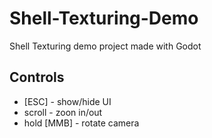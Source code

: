 # Shell-Texturing-Demo
Shell Texturing demo project made with Godot

## Controls

- [ESC] - show/hide UI
- scroll - zoon in/out
- hold [MMB] - rotate camera
